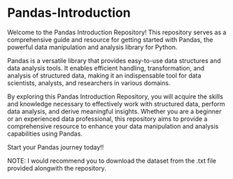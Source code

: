 # Pandas-Introduction

Welcome to the Pandas Introduction Repository! This repository serves as a comprehensive guide and resource for getting started with Pandas, the powerful data manipulation and analysis library for Python.

Pandas is a versatile library that provides easy-to-use data structures and data analysis tools. It enables efficient handling, transformation, and analysis of structured data, making it an indispensable tool for data scientists, analysts, and researchers in various domains.

By exploring this Pandas Introduction Repository, you will acquire the skills and knowledge necessary to effectively work with structured data, perform data analysis, and derive meaningful insights. Whether you are a beginner or an experienced data professional, this repository aims to provide a comprehensive resource to enhance your data manipulation and analysis capabilities using Pandas.

Start your Pandas journey today!!


NOTE: I would recommend you to download the dataset from the .txt file provided alongwith the repository.
